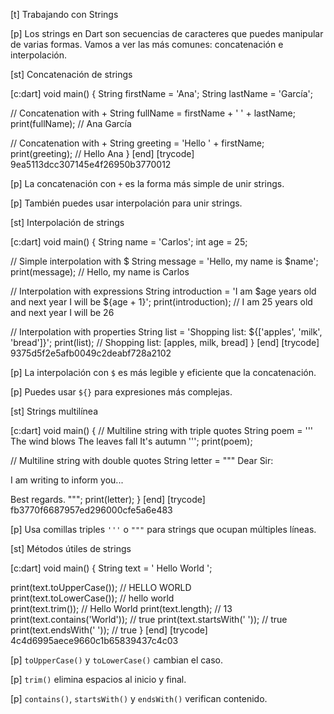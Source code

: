 [t] Trabajando con Strings

[p]
Los strings en Dart son secuencias de caracteres que puedes manipular de varias formas. Vamos a ver las más comunes: concatenación e interpolación.

[st] Concatenación de strings

[c:dart]
void main() {
  String firstName = 'Ana';
  String lastName = 'García';
  
  // Concatenation with +
  String fullName = firstName + ' ' + lastName;
  print(fullName); // Ana García
  
  // Concatenation with +
  String greeting = 'Hello ' + firstName;
  print(greeting); // Hello Ana
}
[end]
[trycode] 9ea5113dcc307145e4f26950b3770012

[p]
La concatenación con `+` es la forma más simple de unir strings.

[p]
También puedes usar interpolación para unir strings.

[st] Interpolación de strings

[c:dart]
void main() {
  String name = 'Carlos';
  int age = 25;
  
  // Simple interpolation with $
  String message = 'Hello, my name is $name';
  print(message); // Hello, my name is Carlos
  
  // Interpolation with expressions
  String introduction = 'I am $age years old and next year I will be ${age + 1}';
  print(introduction); // I am 25 years old and next year I will be 26
  
  // Interpolation with properties
  String list = 'Shopping list: ${['apples', 'milk', 'bread']}';
  print(list); // Shopping list: [apples, milk, bread]
}
[end]
[trycode] 9375d5f2e5afb0049c2deabf728a2102

[p]
La interpolación con `$` es más legible y eficiente que la concatenación.

[p]
Puedes usar `${}` para expresiones más complejas.

[st] Strings multilínea

[c:dart]
void main() {
  // Multiline string with triple quotes
  String poem = '''
  The wind blows
  The leaves fall
  It's autumn
  ''';
  print(poem);
  
  // Multiline string with double quotes
  String letter = """
  Dear Sir:
  
  I am writing to inform you...
  
  Best regards.
  """;
  print(letter);
}
[end]
[trycode] fb3770f6687957ed296000cfe5a6e483

[p]
Usa comillas triples `'''` o `"""` para strings que ocupan múltiples líneas.

[st] Métodos útiles de strings

[c:dart]
void main() {
  String text = '  Hello World  ';
  
  print(text.toUpperCase()); //   HELLO WORLD  
  print(text.toLowerCase()); //   hello world  
  print(text.trim()); // Hello World
  print(text.length); // 13
  print(text.contains('World')); // true
  print(text.startsWith('  ')); // true
  print(text.endsWith('  ')); // true
}
[end]
[trycode] 4c4d6995aece9660c1b65839437c4c03

[p]
`toUpperCase()` y `toLowerCase()` cambian el caso.

[p]
`trim()` elimina espacios al inicio y final.

[p]
`contains()`, `startsWith()` y `endsWith()` verifican contenido.


